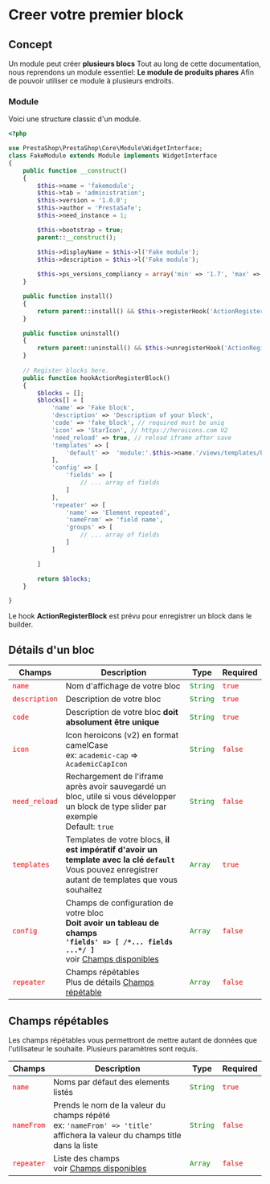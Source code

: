 # Creer votre premier block

## Concept  

Un module peut créer **plusieurs blocs**
Tout au long de cette documentation, nous reprendons un module essentiel: **Le module de produits phares**
Afin de pouvoir utiliser ce module à plusieurs endroits. 

### Module  

Voici une structure classic d'un module.

```php
<?php 

use PrestaShop\PrestaShop\Core\Module\WidgetInterface;
class FakeModule extends Module implements WidgetInterface
{
    public function __construct()
    {
        $this->name = 'fakemodule';
        $this->tab = 'administration';
        $this->version = '1.0.0';
        $this->author = 'PrestaSafe';
        $this->need_instance = 1;

        $this->bootstrap = true;
        parent::__construct();

        $this->displayName = $this->l('Fake module');
        $this->description = $this->l('Fake module');
        
        $this->ps_versions_compliancy = array('min' => '1.7', 'max' => _PS_VERSION_);
    }

    public function install()
    {
        return parent::install() && $this->registerHook('ActionRegisterBlock');
    }

    public function uninstall()
    {
        return parent::uninstall() && $this->unregisterHook('ActionRegisterBlock');
    }
    
    // Register blocks here.
    public function hookActionRegisterBlock()
    {
        $blocks = [];
        $blocks[] = [
            'name' => 'Fake block',
            'description' => 'Description of your block',
            'code' => 'fake_block', // required must be uniq
            'icon' => 'StarIcon', // https://heroicons.com V2
            'need_reload' => true, // reload iframe after save
            'templates' => [
                'default' =>  'module:'.$this->name.'/views/templates/block/default.tpl'
            ],
            'config' => [
                'fields' => [
                    // ... array of fields
                ]
            ],
            'repeater' => [
                'name' => 'Element repeated',
                'nameFrom' => 'field name',
                'groups' => [
                    // ... array of fields
                ]
            ]

        ]

        return $blocks;
    }

}

```

Le hook **ActionRegisterBlock** est prévu pour enregistrer un block dans le builder.

## Détails d'un bloc

| Champs            | Description                                      | Type     | Required    |
| -----------       | -----------                                      | -------- | ----------- |        
| <code style="color:red">name</code>        | Nom d'affichage de votre bloc                   | <code style="color:green">String</code> | <code style="color:red">true</code>      |
| <code style="color:red">description</code> | Description de votre bloc                        | <code style="color:green">String</code> | <code style="color:red">true</code>      |
| <code style="color:red">code</code>        | Description de votre bloc **doit absolument être unique** | <code style="color:green">String</code> | <code style="color:red">true</code>      |
| <code style="color:red">icon</code>        | Icon heroicons (v2) en format camelCase <br>ex: `academic-cap` => `AcademicCapIcon` | <code style="color:green">String</code> | <code style="color:red">false</code>      |
| <code style="color:red">need_reload</code> | Rechargement de l'iframe après avoir sauvegardé un bloc, utile si vous développer un block de type slider par exemple <br> Default: `true`| <code style="color:green">String</code> | <code style="color:red">false</code>       |
| <code style="color:red">templates</code>   | Templates de votre blocs, **il est impératif d'avoir un template avec la clé `default`** <br> Vous pouvez enregistrer autant de templates que vous souhaitez | <code style="color:green">Array</code> | <code style="color:red">true</code>      |
| <code style="color:red">config</code>      | Champs de configuration de votre bloc <br> **Doit avoir un tableau de champs <br>`'fields' => [ /*... fields ...*/ ]`** <br> voir [Champs disponibles](#champs-disponibles)  | <code style="color:green">Array</code> | <code style="color:red">false</code>   |
| <code style="color:red">repeater</code>      | Champs répétables <br> Plus de détails [Champs répétable](#champs-repetables) | <code style="color:green">Array</code> | <code style="color:red">false</code>   |

## Champs répétables
Les champs répétables vous permettront de mettre autant de données que l'utilisateur le souhaite. 
Plusieurs paramètres sont requis. 


| Champs            | Description                                      | Type     | Required    |
| -----------       | -----------                                      | -------- | ----------- |        
| <code style="color:red">name</code>        | Noms par défaut des elements listés | <code style="color:green">String</code> | <code style="color:red">true</code>  |
| <code style="color:red">nameFrom</code>        | Prends le nom de la valeur du champs répété <br> ex: `'nameFrom' => 'title'` affichera la valeur du champs title dans la liste | <code style="color:green">String</code> | <code style="color:red">false</code>  |
| <code style="color:red">repeater</code>        | Liste des champs <br> voir [Champs disponibles](#champs-disponibles)  | <code style="color:green">Array</code> | <code style="color:red">false</code>  |
